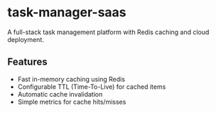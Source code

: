 # task-manager-saas
A full-stack task management platform with Redis caching and cloud deployment.

## Features

- Fast in-memory caching using Redis
- Configurable TTL (Time-To-Live) for cached items
- Automatic cache invalidation
- Simple metrics for cache hits/misses
